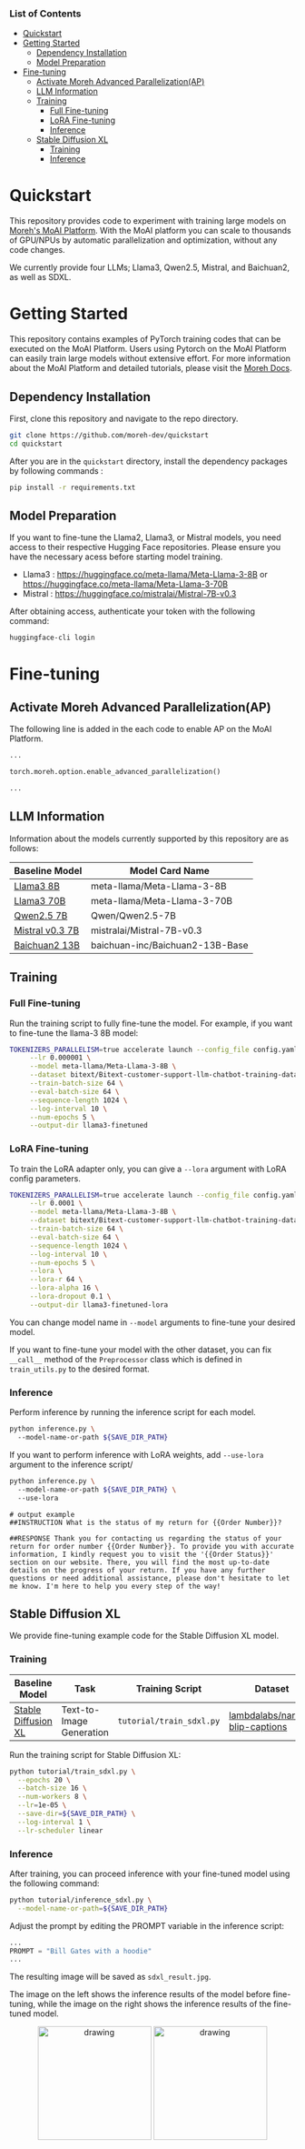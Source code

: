 ### List of Contents 

- [Quickstart](#quickstart)
- [Getting Started](#getting-started)
  - [Dependency Installation](#dependency-installation)
  - [Model Preparation](#model-preparation)
- [Fine-tuning](#fine-tuning)
  - [Activate Moreh Advanced Parallelization(AP)](#activate-moreh-advanced-parallelizationap)
  - [LLM Information](#llm-information)
  - [Training](#training)
    - [Full Fine-tuning](#full-fine-tuning)
    - [LoRA Fine-tuning](#lora-fine-tuning)
    - [Inference](#inference)
  - [Stable Diffusion XL](#stable-diffusion-xl)
    - [Training](#training-1)
    - [Inference](#inference-1)
# Quickstart

This repository provides code to experiment with training large models on [Moreh's MoAI Platform](https://moreh.io/product).
With the MoAI platform you can scale to thousands of GPU/NPUs by automatic parallelization and optimization, without any code changes.

We currently provide four LLMs; Llama3, Qwen2.5, Mistral, and Baichuan2, as well as SDXL.

    
# Getting Started
This repository contains examples of PyTorch training codes that can be executed on the MoAI Platform. Users using Pytorch on the MoAI Platform can easily train large models without extensive effort. For more information about the MoAI Platform and detailed tutorials, please visit the [Moreh Docs](https://docs.moreh.io).

## Dependency Installation

First, clone this repository and navigate to the repo directory.
```bash
git clone https://github.com/moreh-dev/quickstart
cd quickstart
```
After you are in the `quickstart` directory, install the dependency packages by following commands :

```bash
pip install -r requirements.txt
```

## Model Preparation
If you want to fine-tune the Llama2, Llama3, or Mistral models, you need access to their respective Hugging Face repositories. Please ensure you have the necessary acess before starting model training.
- Llama3 : https://huggingface.co/meta-llama/Meta-Llama-3-8B or https://huggingface.co/meta-llama/Meta-Llama-3-70B
- Mistral : https://huggingface.co/mistralai/Mistral-7B-v0.3

After obtaining access, authenticate your token with the following command:
```
huggingface-cli login
```

# Fine-tuning

## Activate Moreh Advanced Parallelization(AP)
The following line is added in the each code to enable AP on the MoAI Platform.
```python
...

torch.moreh.option.enable_advanced_parallelization()

...
```
## LLM Information

Information about the models currently supported by this repository are as follows:

| **Baseline Model**                                                      | **Model Card Name**             |
|-------------------------------------------------------------------------|---------------------------------|
| [Llama3 8B](https://huggingface.co/meta-llama/Meta-Llama-3-8B)          | meta-llama/Meta-Llama-3-8B      |
| [Llama3 70B  ](https://huggingface.co/meta-llama/Meta-Llama-3-70B)      | meta-llama/Meta-Llama-3-70B     |
| [Qwen2.5 7B](https://huggingface.co/Qwen/Qwen2.5-7B)                    | Qwen/Qwen2.5-7B                 |
| [Mistral v0.3 7B ](https://huggingface.co/mistralai/Mistral-7B-v0.3)    | mistralai/Mistral-7B-v0.3       |
| [Baichuan2 13B](https://huggingface.co/baichuan-inc/Baichuan2-13B-Base) | baichuan-inc/Baichuan2-13B-Base |


## Training



### Full Fine-tuning

 Run the training script to fully fine-tune the model. For example, if you want to fine-tune the llama-3 8B model:
```bash 
TOKENIZERS_PARALLELISM=true accelerate launch --config_file config.yaml train.py \
     --lr 0.000001 \
     --model meta-llama/Meta-Llama-3-8B \
     --dataset bitext/Bitext-customer-support-llm-chatbot-training-dataset \
     --train-batch-size 64 \
     --eval-batch-size 64 \
     --sequence-length 1024 \
     --log-interval 10 \
     --num-epochs 5 \
     --output-dir llama3-finetuned
```

### LoRA Fine-tuning

To train the LoRA adapter only, you can give a `--lora` argument with LoRA config parameters. 

```bash 
TOKENIZERS_PARALLELISM=true accelerate launch --config_file config.yaml train.py \
     --lr 0.0001 \
     --model meta-llama/Meta-Llama-3-8B \
     --dataset bitext/Bitext-customer-support-llm-chatbot-training-dataset \
     --train-batch-size 64 \
     --eval-batch-size 64 \
     --sequence-length 1024 \
     --log-interval 10 \
     --num-epochs 5 \
     --lora \
     --lora-r 64 \
     --lora-alpha 16 \
     --lora-dropout 0.1 \
     --output-dir llama3-finetuned-lora
```
You can change model name in `--model` arguments to fine-tune your desired model.

If you want to fine-tune your model with the other dataset, you can fix `__call__` method of the `Preprocessor` class which is defined in `train_utils.py` to the desired format.

### Inference

Perform inference by running the inference script for each model.

```bash 
python inference.py \ 
  --model-name-or-path ${SAVE_DIR_PATH}
```

If you want to perform inference with LoRA weights, add `--use-lora` argument to the inference script/

```bash 
python inference.py \ 
  --model-name-or-path ${SAVE_DIR_PATH} \ 
  --use-lora
```

```
# output example
##INSTRUCTION What is the status of my return for {{Order Number}}?

##RESPONSE Thank you for contacting us regarding the status of your return for order number {{Order Number}}. To provide you with accurate information, I kindly request you to visit the '{{Order Status}}' section on our website. There, you will find the most up-to-date details on the progress of your return. If you have any further questions or need additional assistance, please don't hesitate to let me know. I'm here to help you every step of the way!
```


## Stable Diffusion XL

We provide fine-tuning example code for the Stable Diffusion XL model.

### Training
| Baseline Model                                                                         | Task                     | Training Script          | Dataset                                                                                            |
| -------------------------------------------------------------------------------------- | ------------------------ | ------------------------ | -------------------------------------------------------------------------------------------------- |
| [Stable Diffusion XL](https://huggingface.co/stabilityai/stable-diffusion-xl-base-1.0) | Text-to-Image Generation | `tutorial/train_sdxl.py` | [lambdalabs/naruto-blip-captions](https://huggingface.co/datasets/lambdalabs/naruto-blip-captions) |


Run the training script for Stable Diffusion XL:

```bash 
python tutorial/train_sdxl.py \
  --epochs 20 \
  --batch-size 16 \
  --num-workers 8 \
  --lr=1e-05 \
  --save-dir=${SAVE_DIR_PATH} \
  --log-interval 1 \
  --lr-scheduler linear 
```

### Inference 
After training, you can proceed inference with your fine-tuned model using the following command:
```bash
python tutorial/inference_sdxl.py \
  --model-name-or-path=${SAVE_DIR_PATH}
```

Adjust the prompt by editing the PROMPT variable in the inference script:
```python
...
PROMPT = "Bill Gates with a hoodie"
...
```


The resulting image will be saved as `sdxl_result.jpg`.  

The image on the left shows the inference results of the model before fine-tuning, while the image on the right shows the inference results of the fine-tuned model.
<p align="center">
<img src="assets/sdxl_nofinetune.png" alt="drawing" style="width:200px;"/> 
<img src="assets/sdxl_withfinetune.png" alt="drawing" style="width:200px;"/>
</p>
